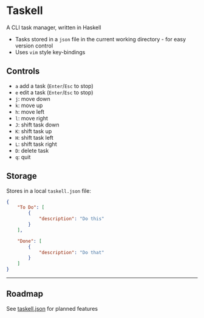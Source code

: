 # Taskell

A CLI task manager, written in Haskell

- Tasks stored in a `json` file in the current working directory - for easy version control
- Uses `vim` style key-bindings

## Controls

- `a` add a task (`Enter`/`Esc` to stop)
- `e` edit a task (`Enter`/`Esc` to stop)
- `j`: move down
- `k`: move up
- `h`: move left 
- `l`: move right
- `J`: shift task down
- `K`: shift task up
- `H`: shift task left 
- `L`: shift task right
- `D`: delete task
- `q`: quit

## Storage

Stores in a local `taskell.json` file:

```json
{
    "To Do": [
        {
            "description": "Do this"
        }
    ],

    "Done": [
        {
            "description": "Do that"
        }
    ]
}
```

---

## Roadmap

See [taskell.json](https://github.com/smallhadroncollider/taskell/blob/develop/taskell.json) for planned features
